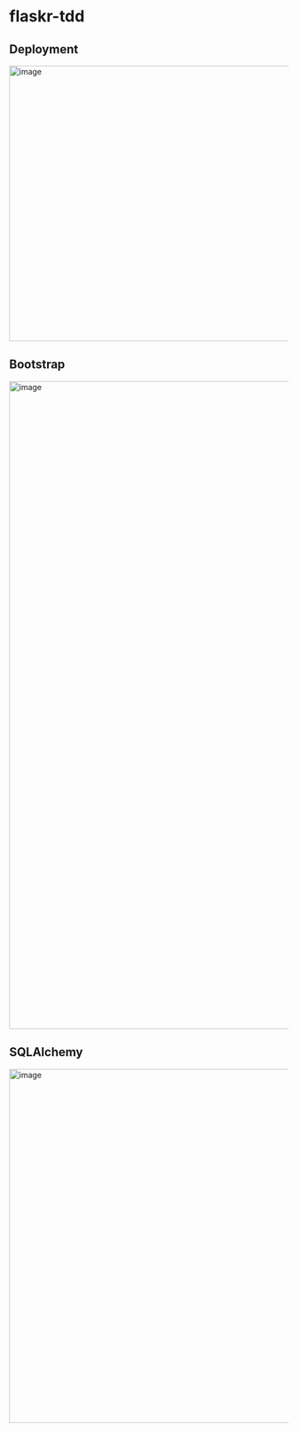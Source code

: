 # flaskr-tdd

## Deployment
<img width="1120" height="496" alt="image" src="https://github.com/user-attachments/assets/4115269c-fe70-462f-9901-b592330cc4c3" />

## Bootstrap
<img width="2234" height="1166" alt="image" src="https://github.com/user-attachments/assets/a9141c09-4736-44ce-b33b-e991c4cd4992" />

## SQLAlchemy
<img width="2241" height="637" alt="image" src="https://github.com/user-attachments/assets/1b6f4c82-20e1-4d80-a83e-8185ab820a79" />
